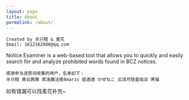 ```yaml
---
layout: page
title: About
permalink: /about/
---
```


    Created by 半只橙 & 麦花
    Email: 1612162886@qq.com
    
Notice Examiner is a web-based tool that allows you to quickly and easily search for and analyze prohibited words found in BCZ notices.

    感谢参与违禁词收集的用户，名单如下：
    半只橙 青云茜茜 库洛魔法使Amaris 娅酒酒 かぜねこ 云消月隐星烛淡 黑猫

如有错漏可以找麦花补充~